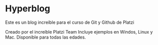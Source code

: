 # Hyperblog
Este es un blog increíble para el curso de Git y Github de Platzi 

Creado por el increíble Platzi Team
Incluye ejemplos en Windos, Linux y Mac. 
Disponible para todas las edades. 